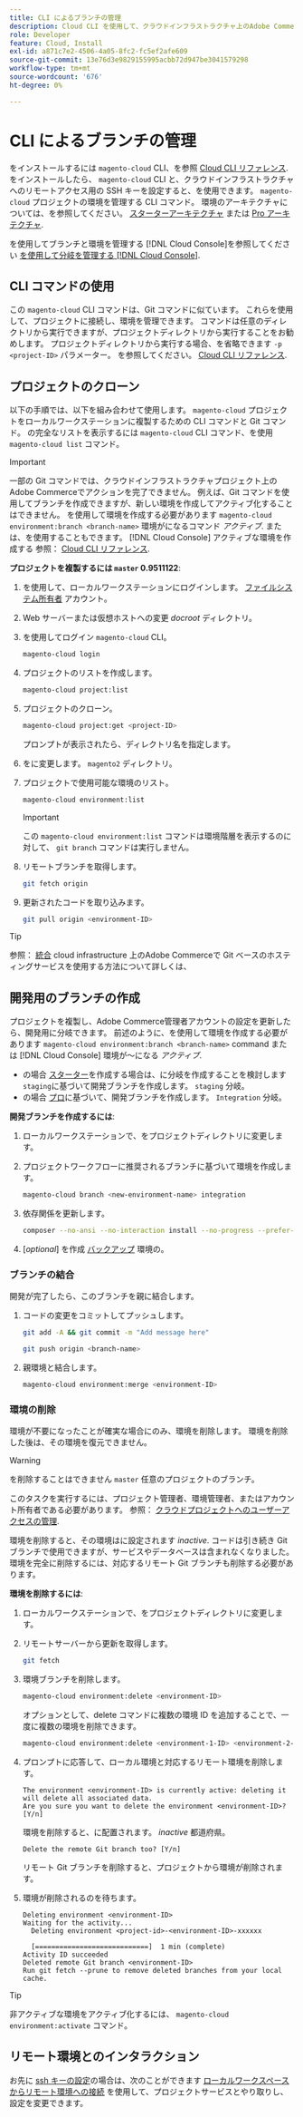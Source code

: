 ```yaml
---
title: CLI によるブランチの管理
description: Cloud CLI を使用して、クラウドインフラストラクチャ上のAdobe Commerceの環境ブランチを管理する方法について説明します。
role: Developer
feature: Cloud, Install
exl-id: a871c7e2-4506-4a05-8fc2-fc5ef2afe609
source-git-commit: 13e76d3e9829155995acbb72d947be3041579298
workflow-type: tm+mt
source-wordcount: '676'
ht-degree: 0%

---
```


# CLI によるブランチの管理

をインストールするには `magento-cloud` CLI、を参照 [Cloud CLI リファレンス](../dev-tools/cloud-cli-overview.md). をインストールしたら、 `magento-cloud` CLI と、クラウドインフラストラクチャへのリモートアクセス用の SSH キーを設定すると、を使用できます。 `magento-cloud` プロジェクトの環境を管理する CLI コマンド。 環境のアーキテクチャについては、を参照してください。 [スターターアーキテクチャ](../architecture/starter-architecture.md) または [Pro アーキテクチャ](../architecture/pro-architecture.md).

を使用してブランチと環境を管理する [!DNL Cloud Console]を参照してください [を使用して分岐を管理する [!DNL Cloud Console]](../project/console-branches.md).

## CLI コマンドの使用

この `magento-cloud` CLI コマンドは、Git コマンドに似ています。 これらを使用して、プロジェクトに接続し、環境を管理できます。 コマンドは任意のディレクトリから実行できますが、プロジェクトディレクトリから実行することをお勧めします。 プロジェクトディレクトリから実行する場合、を省略できます `-p <project-ID>` パラメーター。 を参照してください。 [Cloud CLI リファレンス](../dev-tools/cloud-cli-overview.md).

## プロジェクトのクローン

以下の手順では、以下を組み合わせて使用します。 `magento-cloud` プロジェクトをローカルワークステーションに複製するための CLI コマンドと Git コマンド。 の完全なリストを表示するには `magento-cloud` CLI コマンド、を使用 `magento-cloud list` コマンド。

>[!IMPORTANT]
>
>一部の Git コマンドでは、クラウドインフラストラクチャプロジェクト上のAdobe Commerceでアクションを完了できません。 例えば、Git コマンドを使用してブランチを作成できますが、新しい環境を作成してアクティブ化することはできません。 を使用して環境を作成する必要があります `magento-cloud environment:branch <branch-name>` 環境がになるコマンド _アクティブ_. または、を使用することもできます。 [!DNL Cloud Console] アクティブな環境を作成する 参照： [Cloud CLI リファレンス](../dev-tools/cloud-cli-overview.md#git-commands).

**プロジェクトを複製するには `master` 0.9511122**:

1. を使用して、ローカルワークステーションにログインします。 [ファイルシステム所有者](https://experienceleague.adobe.com/docs/commerce-operations/installation-guide/prerequisites/file-system/configure-permissions.html) アカウント。

1. Web サーバーまたは仮想ホストへの変更 _docroot_ ディレクトリ。

1. を使用してログイン `magento-cloud` CLI。

   ```bash
   magento-cloud login
   ```

1. プロジェクトのリストを作成します。

   ```bash
   magento-cloud project:list
   ```

1. プロジェクトのクローン。

   ```bash
   magento-cloud project:get <project-ID>
   ```

   プロンプトが表示されたら、ディレクトリ名を指定します。

1. をに変更します。 `magento2` ディレクトリ。

1. プロジェクトで使用可能な環境のリスト。

   ```bash
   magento-cloud environment:list
   ```

   >[!IMPORTANT]
   >
   >この `magento-cloud environment:list` コマンドは環境階層を表示するのに対して、 `git branch` コマンドは実行しません。

1. リモートブランチを取得します。

   ```bash
   git fetch origin
   ```

1. 更新されたコードを取り込みます。

   ```bash
   git pull origin <environment-ID>
   ```

>[!TIP]
>
>参照： [統合](../integrations/overview.md) cloud infrastructure 上のAdobe Commerceで Git ベースのホスティングサービスを使用する方法について詳しくは、

## 開発用のブランチの作成

プロジェクトを複製し、Adobe Commerce管理者アカウントの設定を更新したら、開発用に分岐できます。 前述のように、を使用して環境を作成する必要があります `magento-cloud environment:branch <branch-name>` command または [!DNL Cloud Console] 環境が～になる _アクティブ_.

- の場合 [スターター](../architecture/starter-develop-deploy-workflow.md#clone-and-branch)を作成する場合は、に分岐を作成することを検討します `staging`に基づいて開発ブランチを作成します。 `staging` 分岐。
- の場合 [プロ](../architecture/pro-develop-deploy-workflow.md#development-workflow)に基づいて、開発ブランチを作成します。 `Integration` 分岐。

**開発ブランチを作成するには**:

1. ローカルワークステーションで、をプロジェクトディレクトリに変更します。

1. プロジェクトワークフローに推奨されるブランチに基づいて環境を作成します。

   ```bash
   magento-cloud branch <new-environment-name> integration
   ```

1. 依存関係を更新します。

   ```bash
   composer --no-ansi --no-interaction install --no-progress --prefer-dist --optimize-autoloader
   ```

1. [_optional_] を作成 [バックアップ](../storage/snapshots.md) 環境の。

### ブランチの結合

開発が完了したら、このブランチを親に結合します。

1. コードの変更をコミットしてプッシュします。

   ```bash
   git add -A && git commit -m "Add message here"
   ```

   ```bash
   git push origin <branch-name>
   ```

1. 親環境と結合します。

   ```bash
   magento-cloud environment:merge <environment-ID>
   ```

### 環境の削除

環境が不要になったことが確実な場合にのみ、環境を削除します。 環境を削除した後は、その環境を復元できません。

>[!WARNING]
>
>を削除することはできません `master` 任意のプロジェクトのブランチ。

このタスクを実行するには、プロジェクト管理者、環境管理者、またはアカウント所有者である必要があります。 参照： [クラウドプロジェクトへのユーザーアクセスの管理](../project/user-access.md).

環境を削除すると、その環境はに設定されます _inactive_. コードは引き続き Git ブランチで使用できますが、サービスやデータベースは含まれなくなりました。 環境を完全に削除するには、対応するリモート Git ブランチも削除する必要があります。

**環境を削除するには**:

1. ローカルワークステーションで、をプロジェクトディレクトリに変更します。

1. リモートサーバーから更新を取得します。

   ```bash
   git fetch
   ```

1. 環境ブランチを削除します。

   ```bash
   magento-cloud environment:delete <environment-ID>
   ```

   オプションとして、delete コマンドに複数の環境 ID を追加することで、一度に複数の環境を削除できます。

   ```bash
   magento-cloud environment:delete <environment-1-ID> <environment-2-ID>
   ```

1. プロンプトに応答して、ローカル環境と対応するリモート環境を削除します。

   ```terminal
   The environment <environment-ID> is currently active: deleting it will delete all associated data.
   Are you sure you want to delete the environment <environment-ID>? [Y/n]
   ```

   環境を削除すると、に配置されます。 _inactive_ 都道府県。

   ```terminal
   Delete the remote Git branch too? [Y/n]
   ```

   リモート Git ブランチを削除すると、プロジェクトから環境が削除されます。

1. 環境が削除されるのを待ちます。

   ```terminal
   Deleting environment <environment-ID>
   Waiting for the activity...
     Deleting environment <project-id>-<environment-ID>-xxxxxx
   
     [============================]  1 min (complete)
   Activity ID succeeded
   Deleted remote Git branch <environment-ID>
   Run git fetch --prune to remove deleted branches from your local cache.
   ```

>[!TIP]
>
>非アクティブな環境をアクティブ化するには、 `magento-cloud environment:activate` コマンド。

## リモート環境とのインタラクション

お先に [ssh キーの設定](../development/secure-connections.md)の場合は、次のことができます [ローカルワークスペースからリモート環境への接続](../development/secure-connections.md#connect-to-a-remote-environment) を使用して、プロジェクトサービスとやり取りし、設定を変更できます。
